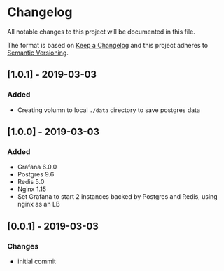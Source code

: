 # Changelog
All notable changes to this project will be documented in this file.

The format is based on [Keep a Changelog](http://keepachangelog.com/en/1.0.0/)
and this project adheres to [Semantic Versioning](http://semver.org/spec/v2.0.0.html).

## [1.0.1] - 2019-03-03
### Added
- Creating volumn to local `./data` directory to save postgres data

## [1.0.0] - 2019-03-03
### Added
- Grafana 6.0.0
- Postgres 9.6
- Redis 5.0
- Nginx 1.15
- Set Grafana to start 2 instances backed by Postgres and Redis, using nginx as an LB

## [0.0.1] - 2019-03-03
### Changes
- initial commit
